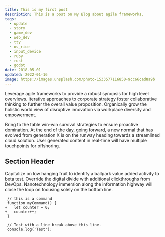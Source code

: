 ```yaml
---
title: This is my first post
description: This is a post on My Blog about agile frameworks.
tags:
  - update
  - story
  - game_dev
  - web_dev
  - tty
  - os_rice
  - input_device
  - ruby
  - rust
  - godot
date: 2018-05-01
updated: 2022-01-16
image: https://images.unsplash.com/photo-1533577116850-9cc66cad8a9b
---
```


<script id="asciicast-533350" src="https://asciinema.org/a/533350.js" async></script>

Leverage agile frameworks to provide a robust synopsis for high level overviews. Iterative approaches to corporate strategy foster collaborative thinking to further the overall value proposition. Organically grow the holistic world view of disruptive innovation via workplace diversity and empowerment.

Bring to the table win-win survival strategies to ensure proactive domination. At the end of the day, going forward, a new normal that has evolved from generation X is on the runway heading towards a streamlined cloud solution. User generated content in real-time will have multiple touchpoints for offshoring.

## Section Header

Capitalize on low hanging fruit to identify a ballpark value added activity to beta test. Override the digital divide with additional clickthroughs from DevOps. Nanotechnology immersion along the information highway will close the loop on focusing solely on the bottom line.

```diff-js
 // this is a command
 function myCommand() {
+	let counter = 0;
+	counter++;
 }

 // Test with a line break above this line.
 console.log('Test');
```